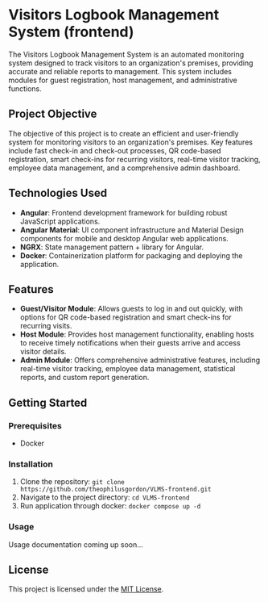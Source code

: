 # Visitors Logbook Management System (frontend)

The Visitors Logbook Management System is an automated monitoring system designed to track visitors to an organization's premises, providing accurate and reliable reports to management. This system includes modules for guest registration, host management, and administrative functions.

## Project Objective

The objective of this project is to create an efficient and user-friendly system for monitoring visitors to an organization's premises. Key features include fast check-in and check-out processes, QR code-based registration, smart check-ins for recurring visitors, real-time visitor tracking, employee data management, and a comprehensive admin dashboard.

## Technologies Used

- **Angular**: Frontend development framework for building robust JavaScript applications.
- **Angular Material**: UI component infrastructure and Material Design components for mobile and desktop Angular web applications.
- **NGRX**: State management pattern + library for Angular.
- **Docker**: Containerization platform for packaging and deploying the application.

## Features

- **Guest/Visitor Module**: Allows guests to log in and out quickly, with options for QR code-based registration and smart check-ins for recurring visits.
- **Host Module**: Provides host management functionality, enabling hosts to receive timely notifications when their guests arrive and access visitor details.
- **Admin Module**: Offers comprehensive administrative features, including real-time visitor tracking, employee data management, statistical reports, and custom report generation.

## Getting Started

### Prerequisites

- Docker

### Installation

1. Clone the repository: `git clone https://github.com/theophilusgordon/VLMS-frontend.git`
2. Navigate to the project directory: `cd VLMS-frontend`
3. Run application through docker: `docker compose up -d`

### Usage

Usage documentation coming up soon...


## License

This project is licensed under the [MIT License](link-to-license).
